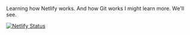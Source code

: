 Learning how Netlify works.  And how Git works
I might learn more.  We'll see.

[![Netlify Status](https://api.netlify.com/api/v1/badges/30cbd029-1c09-451c-b53b-d4c7add5b98d/deploy-status)](https://app.netlify.com/sites/gallant-euler-a6f16b/deploys)
